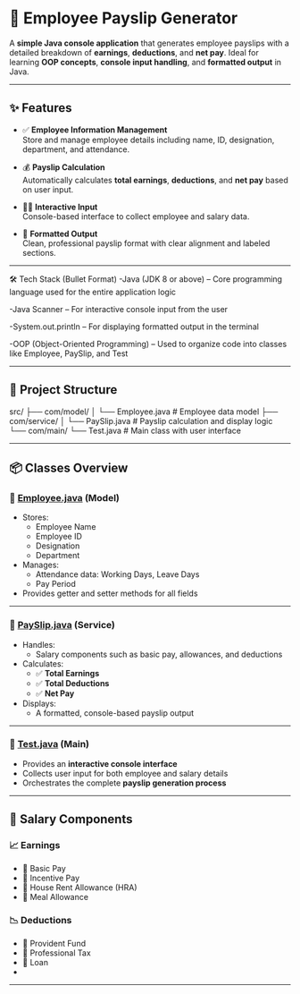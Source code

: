 # 🧾 Employee Payslip Generator

A **simple Java console application** that generates employee payslips with a detailed breakdown of **earnings**, **deductions**, and **net pay**. Ideal for learning **OOP concepts**, **console input handling**, and **formatted output** in Java.

---------------------------------------------------------------------------------------------

## ✨ Features

- ✅ **Employee Information Management**  
  Store and manage employee details including name, ID, designation, department, and attendance.

- 💰 **Payslip Calculation**  
  Automatically calculates **total earnings**, **deductions**, and **net pay** based on user input.

- 🧑‍💻 **Interactive Input**  
  Console-based interface to collect employee and salary data.

- 📄 **Formatted Output**  
  Clean, professional payslip format with clear alignment and labeled sections.
  
----------------------------------------------------------------------------------------------
 🛠️ Tech Stack (Bullet Format)
  -Java (JDK 8 or above) – Core programming language used for the entire application logic

  -Java Scanner – For interactive console input from the user

  -System.out.println – For displaying formatted output in the terminal

  -OOP (Object-Oriented Programming) – Used to organize code into classes like Employee, PaySlip, and Test

----------------------------------------------------------------------------------------------

## 📁 Project Structure
  src/
├── com/model/
│ └── Employee.java # Employee data model
├── com/service/
│ └── PaySlip.java # Payslip calculation and display logic
└── com/main/
└── Test.java # Main class with user interface

----------------------------------------------------------------------------------------------

## 📦 Classes Overview

### 🔹 [Employee.java](src/com/model/Employee.java) (Model)

- Stores:
  - Employee Name
  - Employee ID
  - Designation
  - Department
- Manages:
  - Attendance data: Working Days, Leave Days
  - Pay Period
- Provides getter and setter methods for all fields

---

### 🔹 [PaySlip.java](src/com/service/PaySlip.java) (Service)

- Handles:
  - Salary components such as basic pay, allowances, and deductions
- Calculates:
  - ✅ **Total Earnings**
  - ✅ **Total Deductions**
  - ✅ **Net Pay**
- Displays:
  - A formatted, console-based payslip output

---

### 🔹 [Test.java](src/com/main/Test.java) (Main)

- Provides an **interactive console interface**
- Collects user input for both employee and salary details
- Orchestrates the complete **payslip generation process**

----------------------------------------------------------------------------------------------

## 💼 Salary Components

### 📈 Earnings
- 🔹 Basic Pay  
- 🔹 Incentive Pay  
- 🔹 House Rent Allowance (HRA)  
- 🔹 Meal Allowance  

### 📉 Deductions
- 🔸 Provident Fund  
- 🔸 Professional Tax  
- 🔸 Loan
- 
----------------------------------------------------------------------------------------------
